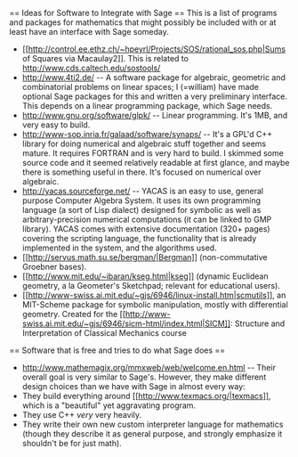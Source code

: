 == Ideas for Software to Integrate with Sage ==
This is a list of programs and packages for mathematics that might possibly be included with or at least have an interface with Sage someday.

 * [[http://control.ee.ethz.ch/~hpeyrl/Projects/SOS/rational_sos.php|Sums of Squares via Macaulay2]]. This is related to http://www.cds.caltech.edu/sostools/
 * http://www.4ti2.de/ --  A software package for algebraic, geometric and combinatorial problems on linear spaces; I (=william) have made optional Sage packages for this and written a very preliminary interface.  This depends on a linear programming package, which Sage needs.
 * http://www.gnu.org/software/glpk/ -- Linear programming.  It's 1MB, and very easy to build.
 * http://www-sop.inria.fr/galaad/software/synaps/ -- It's a GPL'd C++ library for doing numerical and algebraic stuff together and seems mature.  It requires FORTRAN and is very hard to build.  I skimmed some source code and it seemed relatively readable at first glance, and maybe there is something useful in there.   It's focused on numerical over algebraic.
 * http://yacas.sourceforge.net/ --   		YACAS is an easy to use, general purpose Computer Algebra System. It uses 		its own programming language (a sort of Lisp dialect) designed for symbolic as well as 		arbitrary-precision numerical computations (it can be linked to GMP library). YACAS comes with 		extensive documentation (320+ pages) covering the scripting language, 		the functionality that is already implemented in the system, and the 		algorithms used.
 * [[http://servus.math.su.se/bergman/|Bergman]] (non-commutative Groebner bases).
 * [[http://www.mit.edu/~ibaran/kseg.html|kseg]] (dynamic Euclidean geometry, a la Geometer's Sketchpad; relevant for educational users).
 * [[http://www-swiss.ai.mit.edu/~gjs/6946/linux-install.htm|scmutils]], an MIT-Scheme package for symbolic manipulation, mostly with differential geometry. Created for the [[http://www-swiss.ai.mit.edu/~gjs/6946/sicm-html/index.html|SICM]]: Structure and Interpretation of Classical Mechanics course

== Software that is free and tries to do what Sage does ==
 * http://www.mathemagix.org/mmxweb/web/welcome.en.html -- Their overall goal is very similar to Sage's.  However, they make different design choices than we have with Sage in almost every way:
  * They build everything around [[http://www.texmacs.org/|texmacs]], which is a "beautiful" yet aggravating program.
  * They use C++ *very* very heavily.
  * They write their own new custom interpreter language for mathematics (though they describe it as general purpose, and strongly emphasize it shouldn't be for just math).
